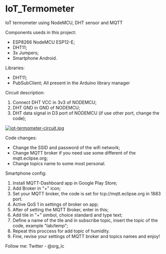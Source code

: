 # IoT_Termometer
IoT termometer using NodeMCU, DHT sensor and MQTT

Components useds in this project:
  - ESP8266 NodeMCU ESP12-E;
  - DHT11;
  - 3x Jumpers;
  - Smartphone Android.

Libraries:
  - DHT11;
  - PubSubClient;
  All present in the Arduino library manager

Circuit description: 
  1. Connect DHT VCC in 3v3 of NODEMCU;
  2. DHT GND in GND of NODEMCU;
  3. DHT data signal in D3 port of NODEMCU (if use other port, change the code);
  
[![iot-termometer-circuit.jpg](https://i.postimg.cc/PrbbXv5H/iot-termometer-circuit.jpg)](https://postimg.cc/rKmRgm4Z)

Code changes:
  - Change the SSID and password of the wifi network;
  - Change MQTT broker if you need use some different of the mqtt.eclipse.org;
  - Change topics name to some most personal.
  
Smartphone config:
  1. Install MQTT-Dashboard app in Google Play Store;
  2. Add Broker in "+" icon;
  3. Set your MQTT broker, the code is set for tcp://mqtt.eclipse.org in 1883 port. 
  4. Active QoS 1 in settings of broker on app;
  5. After of setting the MQTT Broker, enter in this;
  6. Add tile in "+" simbol, choice standard and type text;
  7. Define a name of the tile and in subscribe topic, insert the topic of the code, example "lab/temp";
  8. Repeat this proccess for add topic of humidity.
  9. Fine, revise your settings of MQTT broker and topics names and enjoy!

Follow me: Twitter - @srg_lc 
